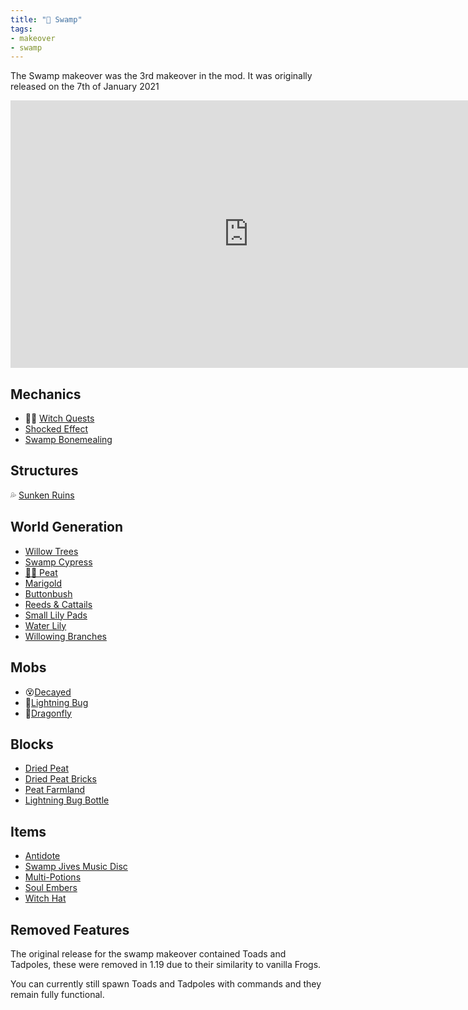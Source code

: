 ```yaml
---
title: "🐸 Swamp"
tags:
- makeover
- swamp
---
```


The Swamp makeover was the 3rd makeover in the mod. It was originally released on the 7th of January 2021
<iframe width="761" height="428" src="https://www.youtube.com/embed/Sc7gUfuUCgM" title="Biome Makeover - Swamp" frameborder="0" allow="accelerometer; autoplay; clipboard-write; encrypted-media; gyroscope; picture-in-picture; web-share" allowfullscreen></iframe>

## Mechanics
- 🧙‍♀️ [Witch Quests](notes/mechanic/witch_quest)
- [Shocked Effect](notes/mechanic/shocked)
- [Swamp Bonemealing](notes/mechanic/swamp_bonemealing)

## Structures
💦 [Sunken Ruins](notes/structure/sunken_ruins)

## World Generation
- [Willow Trees](notes/generation/willow)
- [Swamp Cypress](notes/generation/swamp_cypress)
- [🧑‍🌾 Peat](notes/block/peat)
- [Marigold](notes/block/marigold)
- [Buttonbush](notes/block/buttonbush)
- [Reeds & Cattails](notes/block/reeds_and_cattails)
- [Small Lily Pads](notes/block/small_lily_pad)
- [Water Lily](notes/block/water_lily)
- [Willowing Branches](notes/block/willowing_branches)

## Mobs
- 😵[Decayed](notes/mob/decayed)
- 🌟[Lightning Bug](notes/mob/lightning_bug)
- 🐉[Dragonfly](notes/mob/dragonfly)

## Blocks
- [Dried Peat](notes/block/dried_peat)
- [Dried Peat Bricks](notes/block/dried_peat_bricks)
- [Peat Farmland](notes/block/peat_farmland)
- [Lightning Bug Bottle](notes/block/lightning_bug_bottle)

## Items
- [Antidote](notes/item/antidote)
- [Swamp Jives Music Disc](notes/item/discs)
- [Multi-Potions](notes/item/multi-potions)
- [Soul Embers](notes/item/soul_embers)
- [Witch Hat](notes/item/witch_hat)

## Removed Features
The original release for the swamp makeover contained Toads and Tadpoles, these were removed in 1.19 due to their similarity to vanilla Frogs. 

You can currently still spawn Toads and Tadpoles with commands and they remain fully functional.